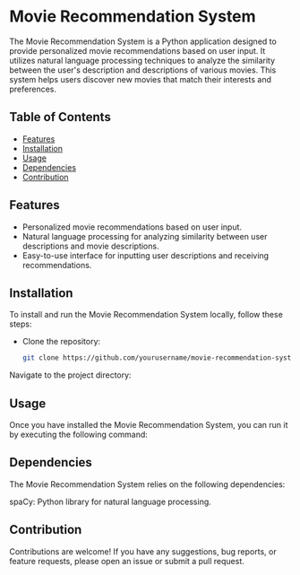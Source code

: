# Movie Recommendation System

The Movie Recommendation System is a Python application designed to provide personalized movie recommendations based on user input. It utilizes natural language processing techniques to analyze the similarity between the user's description and descriptions of various movies. This system helps users discover new movies that match their interests and preferences.

## Table of Contents

- [Features](#features)
- [Installation](#installation)
- [Usage](#usage)
- [Dependencies](#dependencies)
- [Contribution](#contribution)

## Features

- Personalized movie recommendations based on user input.
- Natural language processing for analyzing similarity between user descriptions and movie descriptions.
- Easy-to-use interface for inputting user descriptions and receiving recommendations.

## Installation

To install and run the Movie Recommendation System locally, follow these steps:

- Clone the repository:

   ```bash
   git clone https://github.com/yourusername/movie-recommendation-system.git
Navigate to the project directory:

## Usage
Once you have installed the Movie Recommendation System, you can run it by executing the following command:

## Dependencies
The Movie Recommendation System relies on the following dependencies:

spaCy: Python library for natural language processing.

## Contribution
Contributions are welcome! If you have any suggestions, bug reports, or feature requests, please open an issue or submit a pull request.
